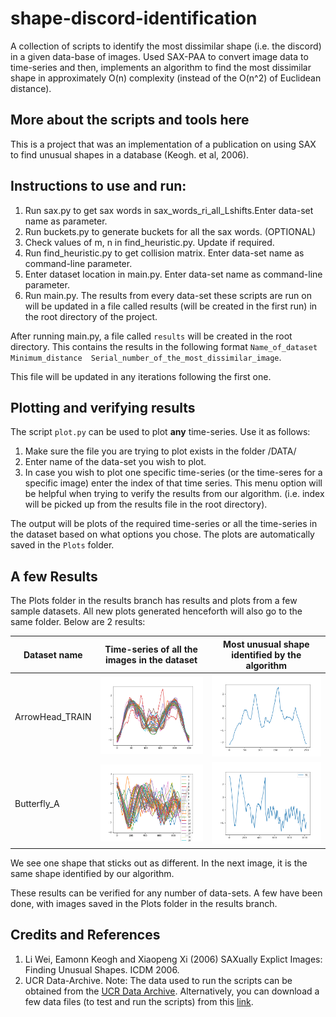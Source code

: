 # shape-discord-identification

A collection of scripts to identify the most dissimilar shape (i.e. the discord) in a given data-base of images. Used SAX-PAA to convert image data to time-series and then, implements an algorithm to find the most dissimilar shape in approximately O(n) complexity (instead of the O(n^2) of Euclidean distance).

## More about the scripts and tools here
This is a project that was an implementation of a publication on using SAX to find unusual shapes in a database (Keogh. et al, 2006).

## Instructions to use and run:

1. Run sax.py to get sax words in sax_words_ri_all_Lshifts.Enter data-set name as parameter.
2. Run buckets.py to generate buckets for all the sax words. (OPTIONAL)
3. Check values of m, n in find_heuristic.py. Update if required. 
4. Run find_heuristic.py to get collision matrix. Enter data-set name as command-line parameter.
5. Enter dataset location in main.py. Enter data-set name as command-line parameter.
6. Run main.py. The results from every data-set these scripts are run on will be updated in a file called results (will be created in the first run) in the root directory of the project.

After running main.py, a file called `results` will be created in the root directory. This contains the results in the following format `Name_of_dataset  Minimum_distance  Serial_number_of_the_most_dissimilar_image`.

This file will be updated in any iterations following the first one.

## Plotting and verifying results

The script `plot.py` can be used to plot **any** time-series. Use it as follows:

1. Make sure the file you are trying to plot exists in the folder /DATA/
2. Enter name of the data-set you wish to plot.
3. In case you wish to plot one specific time-series (or the time-seres for a specific image) enter the index of that time series. This menu option will be helpful when trying to verify the results from our algorithm. (i.e. index will be picked up from the results file in the root directory). 

The output will be plots of the required time-series or all the time-series in the dataset based on what options you chose.
The plots are automatically saved in the `Plots` folder.

## A few Results

The Plots folder in the results branch has results and plots from a few sample datasets. 
All new plots generated henceforth will also go to the same folder.
Below are 2 results:

| Dataset name | Time-series of all the images in the dataset | Most unusual shape identified by the algorithm |
| ------------------------- | ------------------------- | ------------------------- |
| ArrowHead_TRAIN | ![](https://github.com/atishayjain708/shape-discord-identification/blob/results/Plots/ArrowHead_TRAIN_all.png) | ![](https://github.com/atishayjain708/shape-discord-identification/blob/results/Plots/ArrowHead_TRAIN_23.png) |
| Butterfly_A | ![](https://github.com/atishayjain708/shape-discord-identification/blob/results/Plots/Butterfly_A_all.png) | ![](https://github.com/atishayjain708/shape-discord-identification/blob/results/Plots/Butterfly_A_31.png) |
 
We see one shape that sticks out as different. In the next image, it is the same shape identified by our algorithm.


These results can be verified for any number of data-sets. A few have been done, with images saved in the Plots folder in the results branch.

## Credits and References

1. Li Wei, Eamonn Keogh and Xiaopeng Xi (2006) SAXually Explict Images: Finding Unusual Shapes. ICDM 2006.
2. UCR Data-Archive.
Note: The data used to run the scripts can be obtained from the [UCR Data Archive](https://www.cs.ucr.edu/~eamonn/time_series_data/UCR_TS_Archive_2015.zip).
Alternatively, you can download a few data files (to test and run the scripts) from this [link](https://drive.google.com/open?id=1Y9KprdCn3563Q20xR-3kMpS2_GrP7Bl5).
